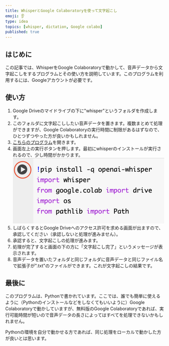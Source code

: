 ```yaml
---
title: WhisperとGoogle Colaboratoryを使って文字起こし
emoji: 👂
type: idea
topics: [whisper, dictation, Google colabo]
published: true
---
```

## はじめに
この記事では、WhisperをGoogle Colaboratoryで動かして、音声データから文字起こしをするプログラムとその使い方を説明しています。このプログラムを利用するには、Googleアカウントが必要です。

## 使い方
1. Google Driveのマイドライブの下に"whisper"というフォルダを作成します。
2. このフォルダに文字起こししたい音声データを置きます。複数まとめて処理ができますが、Google Colaboratoryの実行時間に制限があるはずなので、ひとつずつやった方が良いかもしれません。
3. [こちらのプログラム](https://colab.research.google.com/drive/1g-U6M5VK60ZbpWAI7ovRwn9Qq3vRcMwp?usp=sharing)を開きます。
4. 画面左上の実行ボタンを押します。最初にwhisperのインストールが実行されるので、少し時間がかかります。
![](/images/dictation_by_whisper/01.png)
5. しばらくするとGoogle Driveへのアクセス許可を求める画面が出ますので、承認してください（承認しないと処理が進みません）。
6. 承認すると、文字起こしの処理が進みます。
7. 処理が完了すると画面の下の方に「文字起こし完了」というメッセージが表示されます。
8. 音声データを置いたフォルダと同じフォルダに音声データと同じファイル名で拡張子が".txt"のファイルができます。これが文字起こしの結果です。

## 最後に
このプログラムは、Pythonで書かれています。ここでは、誰でも簡単に使えるように（Pythonのインストールなどをしなくてもいいように）Google Colaboratoryで動かしていますが、無料版のGoogle Colaboratoryであれば、実行可能時間が短いので音声データの長さによってはすべてを処理できないかもしれません。

Pythonの環境を自分で動かせる方であれば、同じ処理をローカルで動かした方が良いとは思います。
